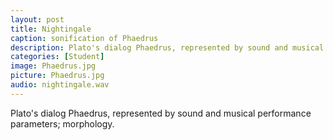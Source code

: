 ```yaml
---
layout: post
title: Nightingale
caption: sonification of Phaedrus
description: Plato's dialog Phaedrus, represented by sound and musical performance parameters; morphology. 
categories: [Student]
image: Phaedrus.jpg
picture: Phaedrus.jpg
audio: nightingale.wav
---
```

Plato's dialog Phaedrus, represented by sound and musical performance parameters; morphology. 